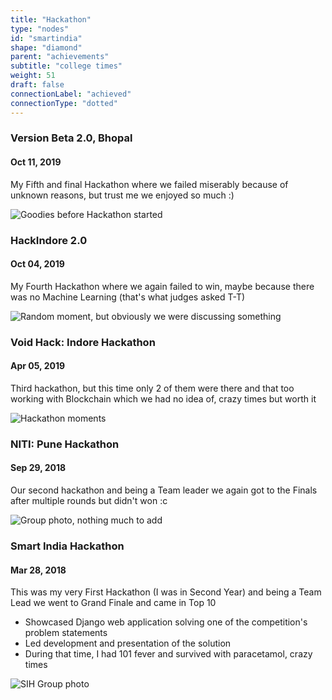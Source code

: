 ```yaml
---
title: "Hackathon"
type: "nodes"
id: "smartindia"
shape: "diamond"
parent: "achievements"
subtitle: "college times"
weight: 51
draft: false
connectionLabel: "achieved"
connectionType: "dotted"
---
```


### Version Beta 2.0, Bhopal
#### Oct 11, 2019

My Fifth and final Hackathon where we failed miserably because of unknown reasons, but trust me we enjoyed so much :)

![Goodies before Hackathon started](/images/vbeta.png)

### HackIndore 2.0
#### Oct 04, 2019

My Fourth Hackathon where we again failed to win, maybe because there was no Machine Learning (that's what judges asked T-T)

![Random moment, but obviously we were discussing something](/images/hackindore.png)


### Void Hack: Indore Hackathon
#### Apr 05, 2019

Third hackathon, but this time only 2 of them were there and that too working with Blockchain which we had no idea of, crazy times but worth it

![Hackathon moments](/images/voidhacks.png)

### NITI: Pune Hackathon
#### Sep 29, 2018

Our second hackathon and being a Team leader we again got to the Finals after multiple rounds but didn't won :c

![Group photo, nothing much to add](/images/niti.png)

### Smart India Hackathon
#### Mar 28, 2018

This was my very First Hackathon (I was in Second Year) and being a Team Lead we went to Grand Finale and came in Top 10

- Showcased Django web application solving one of the competition's problem statements
- Led development and presentation of the solution
- During that time, I had 101 fever and survived with paracetamol, crazy times

![SIH Group photo](/images/sih.png)
